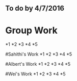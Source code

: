 ## To do by 4/7/2016

# Group Work 
*1 
*2
*3
*4
*5

#Sahithi's Work
*1 
*2
*3
*4
*5

#Albert's Work 
*1 
*2
*3
*4
*5

#Wei's Work 
*1 
*2
*3
*4
*5
